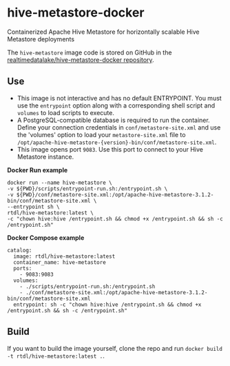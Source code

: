 # hive-metastore-docker
Containerized Apache Hive Metastore for horizontally scalable Hive Metastore deployments

The `hive-metastore` image code is stored on GitHub in the [realtimedatalake/hive-metastore-docker repository](https://github.com/realtimedatalake/hive-metastore-docker).

## Use
* This image is not interactive and has no default ENTRYPOINT. You must use the `entrypoint` option along with a corresponding shell script and `volumes` to load scripts to execute.
* A PostgreSQL-compatible database is required to run the container. Define your connection credentials in `conf/metastore-site.xml` and use the 'volumes' option to load your `metastore-site.xml` file to `/opt/apache-hive-metastore-{version}-bin/conf/metastore-site.xml`.
* This image opens port `9083`. Use this port to connect to your Hive Metastore instance.

**Docker Run example**
```
docker run --name hive-metastore \
-v ${PWD}/scripts/entrypoint-run.sh:/entrypoint.sh \
-v ${PWD}/conf/metastore-site.xml:/opt/apache-hive-metastore-3.1.2-bin/conf/metastore-site.xml \
--entrypoint sh \
rtdl/hive-metastore:latest \
-c "chown hive:hive /entrypoint.sh && chmod +x /entrypoint.sh && sh -c /entrypoint.sh"
```

**Docker Compose example**
```
catalog:
  image: rtdl/hive-metastore:latest
  container_name: hive-metastore
  ports:
    - 9083:9083
  volumes:
    - ./scripts/entrypoint-run.sh:/entrypoint.sh
    - ./conf/metastore-site.xml:/opt/apache-hive-metastore-3.1.2-bin/conf/metastore-site.xml
  entrypoint: sh -c "chown hive:hive /entrypoint.sh && chmod +x /entrypoint.sh && sh -c /entrypoint.sh"
```

## Build
If you want to build the image yourself, clone the repo and run `docker build -t rtdl/hive-metastore:latest .`.
